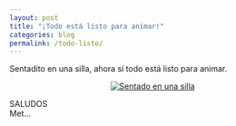 ```yaml
---
layout: post
title: "¡Todo está listo para animar!"
categories: blog
permalink: /todo-listo/
---
```

Sentadito en una silla, ahora sí todo está listo para animar.

<div align="center">
<a href="/cubo/assets/imagenes/primer-render.png" target="_blank">
<img src="/cubo/assets/imagenes/primer-render.png" alt="Sentado en una silla">
</a>
</div>

SALUDOS <br>
Met...
